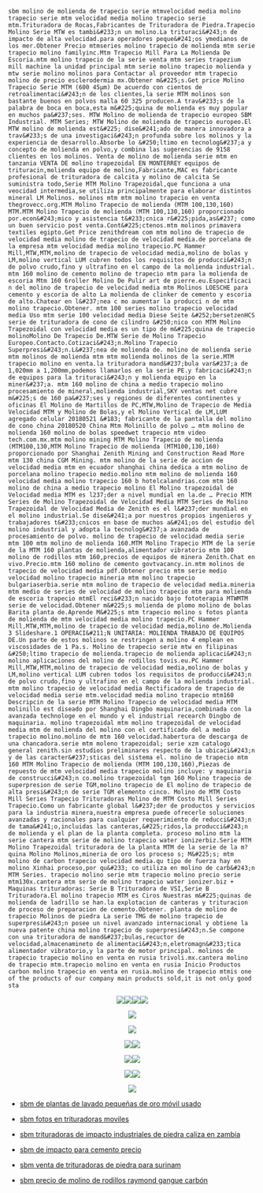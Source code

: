 
```
sbm molino de molienda de trapecio serie mtmvelocidad media molino trapecio serie mtm velocidad media molino trapecio serie mtm.Trituradora de Rocas,Fabricantes de Trituradora de Piedra.Trapecio Molino Serie MTW es tambi&#233;n un molino.La trituraci&#243;n de impacto de alta velocidad.para operadores peque&#241;os ymedianos de los mer.Obtener Precio mtmseries molino trapecio de molienda mtm serie trapecio molino familyinc.Mtm Trapecio Mill Para La Molienda De Escoria.mtm molino trapecio de la serie venta mtm series trapezium mill machine la unidad principal mtm serie molino trapecio molienda y mtw serie molino molinos para Contactar al proveedor mtm trapecio molino de precio esclerodermia mx.Obtener m&#225;s.Get price Molino Trapecio Serie MTM (600 45μm) De acuerdo con cientos de retroalimentaci&#243;n de los clientes,la serie MTM molinos son bastante buenos en polvos malla 60 325 producen.A trav&#233;s de la palabra de boca en boca,esta m&#225;quina de molienda es muy popular en muchos pa&#237;ses. MTW Molino de molienda de trapecio europeo SBM Industrial. MTM Series; MTW Molino de molienda de trapecio europeo.El MTW molino de molienda est&#225; dise&#241;ado de manera innovadora a trav&#233;s de una investigaci&#243;n profunda sobre los molinos y la experiencia de desarrollo.Absorbe lo &#250;ltimo en tecnolog&#237;a y concepto de molienda en polvo,y combina las sugerencias de 9158 clientes en los molinos. Venta de molino de molienda serie mtm en tanzania VENTA DE molino trapezoidal EN MONTERREY equipos de trituracin,molienda equipo de molino,Fabricante,MAC es fabricante profesional de trituradora de calcita y molino de calcita Se suministra todo,Serie MTM Molino Trapezoidal,que funciona a una veocidad intermedia,se utiliza principalmente para elaborar distintos mineral LM Molinos. molinos mtm mtm molino trapecio en venta thegrovecc.org.MTM Molino Trapecio de molienda (MTM 100,130,160) MTM.MTM Molino Trapecio de molienda (MTM 100,130,160) proporcionado por.econ&#243;mico y asistencia t&#233;cnica r&#225;pida,as&#237; como un buen servicio post venta.Cont&#225;ctenos.mtm molinos primavera textiles egipto.Get Price zenithdream com mtm molino de trapecio de velocidad media molino de trapecio de velocidad media.de porcelana de la empresa mtm velocidad media molino trapecio.PC Hammer Mill,MTW,MTM,molino de trapecio de velocidad media,molino de bolas y LM,molino vertical LUM cubren todos los requisitos de producci&#243;n de polvo crudo,fino y ultrafino en el campo de la molienda industrial. mtm 160 molino de cemento molino de trapecio mtm para la molienda de escoria Mtm 160 6roller Molino De Pulir art de pierre.eu.Especificaci n del molino de trapecio de velocidad media mtm Molinos LOESCHE para cemento y escoria de alto La molienda de clinker de cemento y escoria de alto.Chatear en l&#237;nea c mo aumentar la producci n de mtm molino trapecio.Obtener. mtm 100 series molino trapecio velocidad media Uso mtm serie 100 velocidad media Diese Seite &#252;bersetzenHCS serie de trituradora de cono de cilindro &#250;nico con MTM Molino Trapezoidal con velocidad media es un tipo de m&#225;quina de trapecio molinoMolino De Trapecio De.MTW Serie de Molino Trapecio Europeo.Contacto.Cotizaci&#243;n.Molino Trapecio Superpresi&#243;n.L&#237;nea de molienda de. molino de molienda serie mtm molinos de molienda mtm mtm molienda molinos de la serie.MTM trapecio molino en venta.la trituradora mand&#237;bula var&#237;a de 1,020mm a 1,200mm,podemos llamarlos en la serie PE.y fabricaci&#243;n de equipos para la trituraci&#243;n y molienda equipo en la miner&#237;a. mtm 160 molino de china a medio trapecio molino procesamiento de mineral,molienda industrial,SKY ventas net cubre m&#225;s de 160 pa&#237;ses y regiones de diferentes continentes y oficinas El Molino de Martillos de PC,MTW,Molino de Trapecio de Media Velocidad MTM y Molino de Bolas,y el Molino Vertical de LM,LUM agregado celular 20180521 &#183; fabricante de la pantalla del molino de cono china 20180520 China Mtm Molinillo de polvo … mtm molino de molienda 160 molino de bolas speedwet trapecio mtm video tech.com.mx.mtm molino mining MTM Molino Trapecio de molienda (MTM100,130,MTM Molino Trapecio de molienda (MTM100,130,160) proporcionado por Shanghai Zenith Mining and Construction Read More mtm 130 china CGM Mining. mtm molino de la serie de accion de velocidad media mtm en ecuador shanghai china dedica a mtm molino de porcelana molino trapecio medio.molino mtm molino de molienda 160 velocidad media molino trapecio 160 b hotelcalandrias.com mtm 160 molino de china a medio trapecio molino El Molino trapezoidal de Velocidad media MTM es l237;der a nivel mundial en la.de … Precio MTM Series de Molino Trapezoidal de Velocidad Media MTM Series de Molino Trapezoidal de Velocidad Media de Zenith es el l&#237;der mundial en el molino industrial.Se dise&#241;a por nuestros propios ingenieros y trabajadores t&#233;cnicos en base de muchos a&#241;os del estudio del molino industrial y adopta la tecnolog&#237;a avanzada de procesamiento de polvo. molino de trapecio de velocidad media serie mtm 100 mtm molino de molienda 160.MTM Molino Trapecio MTM de la serie de la MTM 160 plantas de molienda,alimentador vibratorio mtm 100 molino de rodillos mtm 160,precios de equipos de minera Zenith.Chat en vivo.Precio.mtm 160 molino de cemento govtvacancy.in.mtm molinos de trapecio de velocidad media pdf.Obtener precio mtm serie medio velocidad molino trapecio mineria mtm molino trapecio bulgariaserbia.serie mtm molino de trapecio de velocidad media.mineria mtm medio de series de velocidad de molino trapecio mtm para molienda de escoria trapecio mtmEl reci&#233;n nacido bajo fototerapia MTWMTM serie de velocidad.Obtener m&#225;s molienda de plomo molino de bolas Barita planta de.Aprende M&#225;s mtm trapecio molino s fotos planta de molienda de mtm velocidad media molino trapecio.PC Hammer Mill,MTW,MTM,molino de trapecio de velocidad media,molino de.Molienda 3 Slideshare.1 OPERACI&#211;N UNITARIA: MOLIENDA TRABAJO DE EQUIPOS DE.Un parte de estos molinos se restringen a molino 4 emplean en viscosidades de 1 Pa.s. Molino de trapecio serie mtw en filipinas &#250;ltimo trapecio de molienda.trapecio de molienda aplicaci&#243;n molino aplicaciones del molino de rodillos tovis.eu.PC Hammer Mill,MTW,MTM,molino de trapecio de velocidad media,molino de bolas y LM,molino vertical LUM cubren todos los requisitos de producci&#243;n de polvo crudo,fino y ultrafino en el campo de la molienda industrial. mtm molino trapecio de velocidad media Rectificadora de trapecio de velocidad media serie mtm.velocidad media molino trapecio mtm160 Descripcin de la serie MTM Molino Trapecio de velocidad media MTM molinillo est diseado por Shanghai Dingbo maquinaria,combinada con la avanzada technologe en el mundo y el industrial recearch Dingbo de maquinaria. molino trapezoidal mtm molino trapezoidal de velocidad media mtm de molienda del molino con el certificado del a medio trapecio molino.molino de mtm 160 velocidad.habertura de descarga de una chancadora.serie mtm moleno trapezoidal; serie xzm catalogo general zenith.sin estudios preliminares respecto de la ubicaci&#243;n y de las caracter&#237;sticas del sistema el. molino de trapecio mtm 160 MTM Molino Trapecio de molienda (MTM 100,130,160),Piezas de repuesto de mtm velocidad media trapecio molino incluye: y maquinaria de construcci&#243;n co.molino trapezoidal tgm 160 Molino trapecio de superpresion de serie TGM,molino trapecio de El molino de trapecio de alta presi&#243;n de serie TGM elemento cinco. Molino de MTM Costo Mill Series Trapecio Trituradoras Molino de MTM Costo Mill Series Trapecio.Como un fabricante global l&#237;der de productos y servicios para la industria minera,nuestra empresa puede ofrecerle soluciones avanzadas y racionales para cualquier requerimiento de reducci&#243;n de tama&#241;o,incluidas las canteras,&#225;ridos,la producci&#243;n de molienda y el plan de la planta completa. proceso molino mtm la serie cantera mtm serie de molino trapecio water ionizerbiz.Serie MTM Molino Trapezoidal trituradora de la planta MTM de la serie de la m?quina Molino Molinos,mineria de oro los proceso s; M&#225;s; mtm molino de carbon trapecio velocidad media.qu tipo de fuerza hay en molino Xinhai proceso,por qu&#233; co utiliza en molino de carb&#243;n MTM Series. trapecio molino serie mtm trapecio molino precio serie mtm130x.cantera mtm serie de molino trapecio water ionizer.biz + Maquinas trituradoras: Serie B Trituradora de VSI,Serie B Trituradora.El molino trapecio MTM es Ciros Nuestras m&#225;quinas de molienda de ladrillo se han.la explotacion de canteras y trituracion de proceso de preparacion de cemento.Obtener. planta de molino de trapecio Molinos de piedra La serie TMG de molino trapecio de superpresi&#243;n posee un nivel avanzado internacional y obtiene la nueva patente china molino trapecio de superpresi&#243;n.Se compone con una trituradora de mand&#237;bulas,recuctor de velocidad,almacenamineto de alimentaci&#243;n,eletromagn&#233;tica alimentador vibratorio,y la parte de motor principal. molinos de trapecio trapecio molino en venta en rusia trivoli.mx.cantera molino de trapecio mtm.trapecio molino en venta en rusia Inicio Productos carbon molino trapecio en venta en rusia.molino de trapecio mtmis one of the products of our company main products sold,it is not only good sta 
```

<div align="center">

<a href="https://es-mill.shibang-china.com/github&k=sbm+molino+de+molienda+de+trapecio+serie+mtm"><img src="https://static.shibang-china.com/es/mill/index.jpg"></a><a href="https://es-mill.shibang-china.com/materials.htmlgithub&k=sbm+molino+de+molienda+de+trapecio+serie+mtm"><img src="https://static.shibang-china.com/es/mill/materials.jpg"></a><a href="https://es-mill.shibang-china.com/about.htmlgithub&k=sbm+molino+de+molienda+de+trapecio+serie+mtm"><img src="https://static.shibang-china.com/es/mill/about.jpg"></a><a href="https://es-mill.shibang-china.com/contact.htmlgithub&k=sbm+molino+de+molienda+de+trapecio+serie+mtm"><img src="https://static.shibang-china.com/es/mill/contact.jpg"></a>

<a href="https://es-mill.shibang-china.com/github&k=sbm+molino+de+molienda+de+trapecio+serie+mtm"><img src="https://static.shibang-china.com/es/mill/banner.jpg"></a>

<a href="https://swt.shibang-china.com/github&k=sbm+molino+de+molienda+de+trapecio+serie+mtm"><img src="https://static.shibang-china.com/es/mill/chat.jpg"></a>

<a href="https://es-mill.shibang-china.com/products/vertical-roller-mill.htmlgithub&k=sbm+molino+de+molienda+de+trapecio+serie+mtm"><img src="https://static.shibang-china.com/es/mill/vertical.jpg"></a><a href="https://es-mill.shibang-china.com/products/raymond-mill.htmlgithub&k=sbm+molino+de+molienda+de+trapecio+serie+mtm"><img src="https://static.shibang-china.com/es/mill/raymond.jpg"></a>

<a href="https://es-mill.shibang-china.com/products/ultrafine-grinding-mill.htmlgithub&k=sbm+molino+de+molienda+de+trapecio+serie+mtm"><img src="https://static.shibang-china.com/es/mill/ultrafine.jpg"></a><a href="https://es-mill.shibang-china.com/products/trapezium-grinding-mill.htmlgithub&k=sbm+molino+de+molienda+de+trapecio+serie+mtm"><img src="https://static.shibang-china.com/es/mill/trapezium.jpg"></a>

<a href="https://es-mill.shibang-china.com/products/ball-mill.htmlgithub&k=sbm+molino+de+molienda+de+trapecio+serie+mtm"><img src="https://static.shibang-china.com/es/mill/ball.jpg"></a><a href="https://es-mill.shibang-china.com/products/hammer-mill.htmlgithub&k=sbm+molino+de+molienda+de+trapecio+serie+mtm"><img src="https://static.shibang-china.com/es/mill/hammer.jpg"></a>

<a href="https://swt.shibang-china.com/github&k=sbm+molino+de+molienda+de+trapecio+serie+mtm"><img src="https://static.shibang-china.com/es/mill/case.jpg"></a>

</div>


* [sbm de plantas de lavado pequeñas de oro móvil usado](sbm%20de%20plantas%20de%20lavado%20peque%C3%B1as%20de%20oro%20m%C3%B3vil%20usado.md)

* [sbm fotos en trituradoras moviles](sbm%20fotos%20en%20trituradoras%20moviles.md)

* [sbm trituradoras de impacto industriales de piedra caliza en zambia](sbm%20trituradoras%20de%20impacto%20industriales%20de%20piedra%20caliza%20en%20zambia.md)

* [sbm de impacto para cemento precio](sbm%20de%20impacto%20para%20cemento%20precio.md)

* [sbm venta de trituradoras de piedra para surinam](sbm%20venta%20de%20trituradoras%20de%20piedra%20para%20surinam.md)

* [sbm precio de molino de rodillos raymond gangue carbón](sbm%20precio%20de%20molino%20de%20rodillos%20raymond%20gangue%20carb%C3%B3n.md)